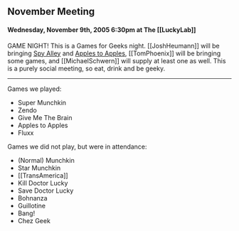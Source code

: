 ## November Meeting

#### Wednesday, November 9th, 2005 6:30pm at The [[LuckyLab]]

GAME NIGHT!  This is a Games for Geeks night.  [[JoshHeumann]] will be bringing [Spy Alley](http://www.spyalley.com/spyalley/index2.htm) and [Apples to Apples](http://www.amazon.com/exec/obidos/ASIN/B00000JZKW/102-9582334-0962531), [[TomPhoenix]] will be bringing some games, and [[MichaelSchwern]] will supply at least one as well.  This is a purely social meeting, so eat, drink and be geeky.

---

Games we played:

* Super Munchkin
* Zendo
* Give Me The Brain
* Apples to Apples
* Fluxx

Games we did not play, but were in attendance:

* (Normal) Munchkin
* Star Munchkin
* [[TransAmerica]]
* Kill Doctor Lucky
* Save Doctor Lucky
* Bohnanza
* Guillotine
* Bang!
* Chez Geek
